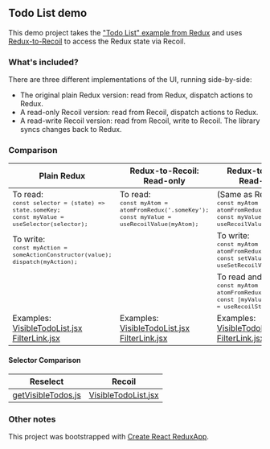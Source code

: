 ## Todo List demo

This demo project takes the ["Todo List" example from Redux](https://redux.js.org/basics/example) and uses
[Redux-to-Recoil](https://github.com/spautz/redux-to-recoil) to access the Redux state via Recoil.

### What's included?

There are three different implementations of the UI, running side-by-side:

- The original plain Redux version: read from Redux, dispatch actions to Redux.
- A read-only Recoil version: read from Recoil, dispatch actions to Redux.
- A read-write Recoil version: read from Recoil, write to Recoil. The library syncs changes back to Redux.

### Comparison

| Plain Redux                                                                                                                               | Redux-to-Recoil: Read-only                                                                                                                                    | Redux-to-Recoil: Read-write                                                                                                                                     |
| ----------------------------------------------------------------------------------------------------------------------------------------- | ------------------------------------------------------------------------------------------------------------------------------------------------------------- | --------------------------------------------------------------------------------------------------------------------------------------------------------------- |
| To read:<br><sub>`const selector = (state) => state.someKey;`<br>`const myValue = useSelector(selector);`</sub>                           | To read:<br><sub>`const myAtom = atomFromRedux('.someKey');`<br>`const myValue = useRecoilValue(myAtom);`</sub>                                               | (Same as Read-only)<br><sub>`const myAtom = atomFromRedux('.someKey');`<br>`const myValue = useRecoilValue(myAtom);`</sub>                                      |
| To write:<br><sub>`const myAction = someActionConstructor(value);`<br>`dispatch(myAction);`</sub>                                         |                                                                                                                                                               | To write:<br><sub>`const myAtom = atomFromRedux('.someKey');`<br>`const setValue = useSetRecoilValue(myAtom);`</sub>                                            |
|                                                                                                                                           |                                                                                                                                                               | To read and write:<br><sub>`const myAtom = atomFromRedux('.someKey');`<br>`const [myValue, setValue] = useRecoilState(myAtom);`</sub>                           |
| Examples:<br>[VisibleTodoList.jsx](./src/components-redux/VisibleTodoList.jsx)<br>[FilterLink.jsx](./src/components-redux/FilterLink.jsx) | Examples:<br>[VisibleTodoList.jsx](./src/components-recoil-readonly/VisibleTodoList.jsx)<br>[FilterLink.jsx](./src/components-recoil-readonly/FilterLink.jsx) | Examples:<br>[VisibleTodoList.jsx](./src/components-recoil-readwrite/VisibleTodoList.jsx)<br>[FilterLink.jsx](./src/components-recoil-readwrite/FilterLink.jsx) |

#### Selector Comparison

| Reselect                                                       | Recoil                                                           |
| -------------------------------------------------------------- | ---------------------------------------------------------------- |
| [getVisibleTodos.js](./src/selectors/getVisibleTodos.redux.js) | [VisibleTodoList.jsx](./src/selectors/getVisibleTodos.recoil.js) |

### Other notes

This project was bootstrapped with [Create React ReduxApp](https://github.com/facebook/create-react-app).
